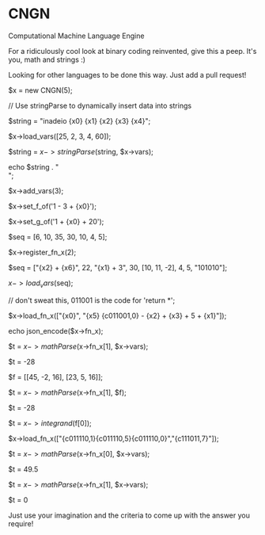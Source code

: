 # CNGN
Computational Machine Language Engine

For a ridiculously cool look at binary coding reinvented, give this a peep. It's you, math and strings :)

Looking for other languages to be done this way. Just add a pull request!

$x = new CNGN(5);

// Use stringParse to dynamically insert data into strings

$string = "inadeio {x0} {x1} {x2} {x3} {x4}";

$x->load_vars([25, 2, 3, 4, 60]);

$string = $x->stringParse($string, $x->vars);

echo $string . "<br />";

$x->add_vars(3);

$x->set_f_of('1 - 3 + {x0}');

$x->set_g_of('1 + {x0} + 20');

$seq = [6, 10, 35, 30, 10, 4, 5];

$x->register_fn_x(2);

$seq = ["{x2} + {x6}", 22, "{x1} + 3", 30, [10, 11, -2], 4, 5, "101010"];

$x->load_vars($seq);

//               don't sweat this, 011001 is the code for 'return *';

$x->load_fn_x(["{x0}", "{x5} {c011001,0} - {x2} +  {x3} + 5 + {x1}"]);

echo json_encode($x->fn_x);

$t = $x->mathParse($x->fn_x[1], $x->vars);

$t = -28

$f = [[45, -2, 16], [23, 5, 16]];

$t = $x->mathParse($x->fn_x[1], $f);

$t = -28

$t = $x->integrand($f[0]);

$x->load_fn_x(["{c011110,1}{c011110,5}{c011110,0}","{c111011,7}"]);

$t = $x->mathParse($x->fn_x[0], $x->vars);

$t = 49.5

$t = $x->mathParse($x->fn_x[1], $x->vars);

$t = 0

Just use your imagination and the criteria to come up with the answer you require!
 
